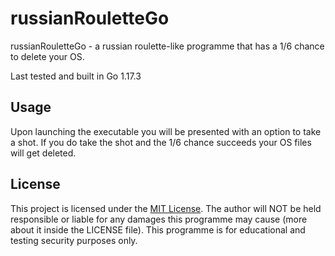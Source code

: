 # russianRouletteGo
russianRouletteGo - a russian roulette-like programme that has a 1/6 chance to delete your OS.

Last tested and built in Go 1.17.3
## Usage
Upon launching the executable you will be presented with an option to take a shot.
If you do take the shot and the 1/6 chance succeeds your OS files will get deleted.

## License
This project is licensed under the [MIT License](https://opensource.org/licenses/MIT).  The author will NOT be held responsible or liable for any damages this programme may cause (more about it inside the LICENSE file). This programme is for educational and testing security purposes only.
